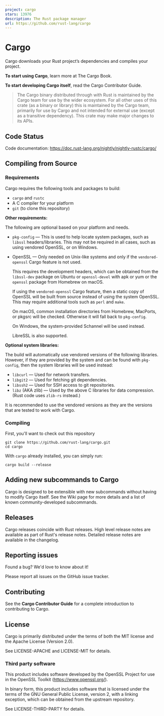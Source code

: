 ```yaml
---
project: cargo
stars: 13976
description: The Rust package manager
url: https://github.com/rust-lang/cargo
---
```


Cargo
=====

Cargo downloads your Rust project’s dependencies and compiles your project.

**To start using Cargo**, learn more at The Cargo Book.

**To start developing Cargo itself**, read the Cargo Contributor Guide.

> The Cargo binary distributed through with Rust is maintained by the Cargo team for use by the wider ecosystem. For all other uses of this crate (as a binary or library) this is maintained by the Cargo team, primarily for use by Cargo and not intended for external use (except as a transitive dependency). This crate may make major changes to its APIs.

Code Status
-----------

Code documentation: https://doc.rust-lang.org/nightly/nightly-rustc/cargo/

Compiling from Source
---------------------

### Requirements

Cargo requires the following tools and packages to build:

-   `cargo` and `rustc`
-   A C compiler for your platform
-   `git` (to clone this repository)

**Other requirements:**

The following are optional based on your platform and needs.

-   `pkg-config` — This is used to help locate system packages, such as `libssl` headers/libraries. This may not be required in all cases, such as using vendored OpenSSL, or on Windows.
    
-   OpenSSL — Only needed on Unix-like systems and only if the `vendored-openssl` Cargo feature is not used.
    
    This requires the development headers, which can be obtained from the `libssl-dev` package on Ubuntu or `openssl-devel` with apk or yum or the `openssl` package from Homebrew on macOS.
    
    If using the `vendored-openssl` Cargo feature, then a static copy of OpenSSL will be built from source instead of using the system OpenSSL. This may require additional tools such as `perl` and `make`.
    
    On macOS, common installation directories from Homebrew, MacPorts, or pkgsrc will be checked. Otherwise it will fall back to `pkg-config`.
    
    On Windows, the system-provided Schannel will be used instead.
    
    LibreSSL is also supported.
    

**Optional system libraries:**

The build will automatically use vendored versions of the following libraries. However, if they are provided by the system and can be found with `pkg-config`, then the system libraries will be used instead:

-   `libcurl` — Used for network transfers.
-   `libgit2` — Used for fetching git dependencies.
-   `libssh2` — Used for SSH access to git repositories.
-   `libz` (AKA zlib) — Used by the above C libraries for data compression. (Rust code uses `zlib-rs` instead.)

It is recommended to use the vendored versions as they are the versions that are tested to work with Cargo.

### Compiling

First, you'll want to check out this repository

```
git clone https://github.com/rust-lang/cargo.git
cd cargo
```

With `cargo` already installed, you can simply run:

```
cargo build --release
```

Adding new subcommands to Cargo
-------------------------------

Cargo is designed to be extensible with new subcommands without having to modify Cargo itself. See the Wiki page for more details and a list of known community-developed subcommands.

Releases
--------

Cargo releases coincide with Rust releases. High level release notes are available as part of Rust's release notes. Detailed release notes are available in the changelog.

Reporting issues
----------------

Found a bug? We'd love to know about it!

Please report all issues on the GitHub issue tracker.

Contributing
------------

See the **Cargo Contributor Guide** for a complete introduction to contributing to Cargo.

License
-------

Cargo is primarily distributed under the terms of both the MIT license and the Apache License (Version 2.0).

See LICENSE-APACHE and LICENSE-MIT for details.

### Third party software

This product includes software developed by the OpenSSL Project for use in the OpenSSL Toolkit (https://www.openssl.org/).

In binary form, this product includes software that is licensed under the terms of the GNU General Public License, version 2, with a linking exception, which can be obtained from the upstream repository.

See LICENSE-THIRD-PARTY for details.
